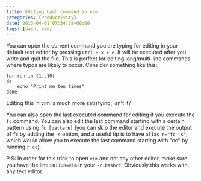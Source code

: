 ```yaml
---
title: Editing bash command in vim
categories: [Productivity]
date: 2013-04-01 07:34:28+00:00
tags: [bash, vim]
---
```


You can open the current command you are typing for editing in your default
text editor by pressing `Ctrl + x + e`. It will be executed after you write and
quit the file. This is perfect for editing long/multi-line commands where typos
are likely to occur. Consider something like this:

    for run in {1..10}
    do
        echo "Print me ten times"
    done

Editing this in vim is much more satisfying, isn't it?

You can also open the last executed command for editing if you execute the `fc`
command. You can also edit the last command starting with a certain pattern
using `fc [pattern]` (you can skip the editor and execute the output of `fc` by
adding the `-s` option, and a useful tip is to have `alias r="fc -s"`, which
would allow you to execute the last command starting with "cc" by running `r
cc`).

P.S: In order for this trick to open `vim` and not any other editor, make sure
you have the line `EDITOR=vim` in your `~/.bashrc`. Obviously this works with
any text editor.
